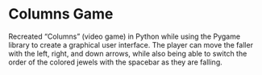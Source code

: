 # Columns Game
Recreated “Columns” (video game) in Python while using the Pygame library to create a graphical user
interface. The player can move the faller with the left, right, and down arrows, while also being able to
switch the order of the colored jewels with the spacebar as they are falling.
